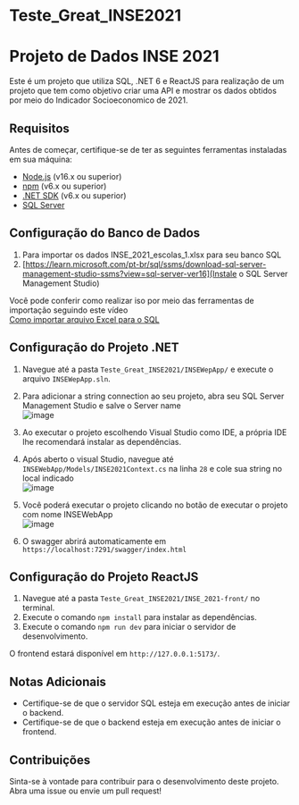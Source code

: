 # Teste_Great_INSE2021


# Projeto de Dados INSE 2021

Este é um projeto que utiliza SQL, .NET 6 e ReactJS para realização de um projeto que tem como objetivo criar uma API e mostrar os dados obtidos por meio do Indicador Socioeconomico de 2021.

## Requisitos

Antes de começar, certifique-se de ter as seguintes ferramentas instaladas em sua máquina:

- [Node.js](https://nodejs.org/) (v16.x ou superior)
- [npm](https://www.npmjs.com/) (v6.x ou superior)
- [.NET SDK](https://dotnet.microsoft.com/download/dotnet/6.0) (v6.x ou superior)
- [SQL Server](https://www.microsoft.com/pt-br/sql-server/sql-server-downloads)

## Configuração do Banco de Dados

1. Para importar os dados INSE_2021_escolas_1.xlsx para seu banco SQL
2. [https://learn.microsoft.com/pt-br/sql/ssms/download-sql-server-management-studio-ssms?view=sql-server-ver16](Instale o SQL Server Management Studio)

Você pode conferir como realizar iso por meio das ferramentas de importação seguindo este vídeo <br/>
[Como importar arquivo Excel para o SQL](https://www.youtube.com/watch?v=hNI82TvS7Nk)

## Configuração do Projeto .NET

1. Navegue até a pasta `Teste_Great_INSE2021/INSEWepApp/` e execute o arquivo `INSEWepApp.sln`.
2. Para adicionar a string connection ao seu projeto, abra seu SQL Server Management Studio e salve o Server name </br> ![image](https://github.com/JefteMartins/Teste_Great_INSE2021/assets/36806973/b7502e50-1657-4f11-914d-cd42eb87e517)
4. Ao executar o projeto escolhendo Visual Studio como IDE, a própria IDE lhe recomendará instalar as dependências.
5. Após aberto o visual Studio, navegue até `INSEWebApp/Models/INSE2021Context.cs` na linha `28` e cole sua string no local indicado </br> ![image](https://github.com/JefteMartins/Teste_Great_INSE2021/assets/36806973/ccde2076-b233-45b2-8453-33cbf0f72aa7)

6. Você poderá executar o projeto clicando no botão de executar o projeto com nome INSEWebApp </br> ![image](https://github.com/JefteMartins/Teste_Great_INSE2021/assets/36806973/917406a6-3bf5-4eb0-adf3-a90eae50c71b)
7. O swagger abrirá automaticamente em `https://localhost:7291/swagger/index.html`


## Configuração do Projeto ReactJS

1. Navegue até a pasta `Teste_Great_INSE2021/INSE_2021-front/` no terminal.
2. Execute o comando `npm install` para instalar as dependências.
3. Execute o comando `npm run dev` para iniciar o servidor de desenvolvimento.

O frontend estará disponível em `http://127.0.0.1:5173/`.

## Notas Adicionais

- Certifique-se de que o servidor SQL esteja em execução antes de iniciar o backend.
- Certifique-se de que o backend esteja em execução antes de iniciar o frontend.

## Contribuições

Sinta-se à vontade para contribuir para o desenvolvimento deste projeto. Abra uma issue ou envie um pull request!
